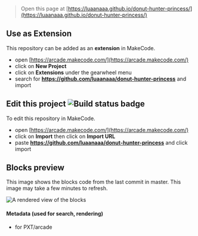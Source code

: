  


> Open this page at [https://luaanaaa.github.io/donut-hunter-princess/](https://luaanaaa.github.io/donut-hunter-princess/)

## Use as Extension

This repository can be added as an **extension** in MakeCode.

* open [https://arcade.makecode.com/](https://arcade.makecode.com/)
* click on **New Project**
* click on **Extensions** under the gearwheel menu
* search for **https://github.com/luaanaaa/donut-hunter-princess** and import

## Edit this project ![Build status badge](https://github.com/luaanaaa/donut-hunter-princess/workflows/MakeCode/badge.svg)

To edit this repository in MakeCode.

* open [https://arcade.makecode.com/](https://arcade.makecode.com/)
* click on **Import** then click on **Import URL**
* paste **https://github.com/luaanaaa/donut-hunter-princess** and click import

## Blocks preview

This image shows the blocks code from the last commit in master.
This image may take a few minutes to refresh.

![A rendered view of the blocks](https://github.com/luaanaaa/donut-hunter-princess/raw/master/.github/makecode/blocks.png)

#### Metadata (used for search, rendering)

* for PXT/arcade
<script src="https://makecode.com/gh-pages-embed.js"></script><script>makeCodeRender("{{ site.makecode.home_url }}", "{{ site.github.owner_name }}/{{ site.github.repository_name }}");</script>

